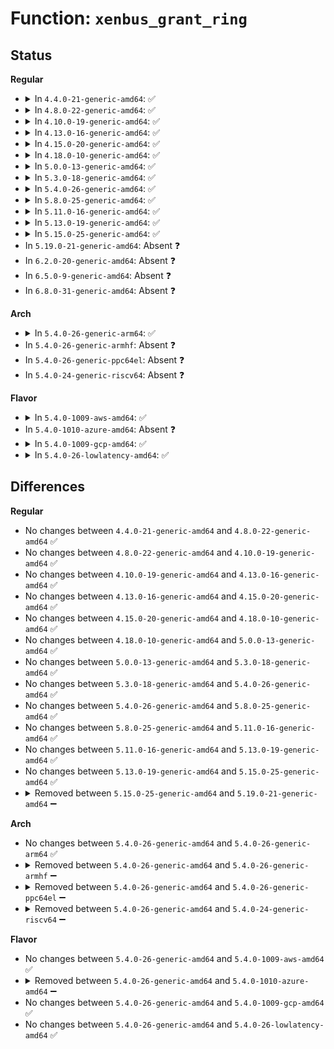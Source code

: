 # Function: <code>xenbus_grant_ring</code>

## Status
<b>Regular</b>
<ul>
<li>
<details>
<summary>In <code>4.4.0-21-generic-amd64</code>: ✅</summary>

```c
int xenbus_grant_ring(struct xenbus_device * dev, void * vaddr, unsigned int nr_pages, grant_ref_t * grefs)
```

```json
{
  "name": "xenbus_grant_ring",
  "collision_type": "Unique Global",
  "inline_type": "No",
  "funcs": [
    {
      "addr": 18446744071583875840,
      "name": "xenbus_grant_ring",
      "external": true,
      "loc": "drivers/xen/xenbus/xenbus_client.c:380",
      "file": "drivers/xen/xenbus/xenbus_client.c",
      "inline": "seen, unknown",
      "caller_inline": [],
      "caller_func": [
        "drivers/block/xen-blkfront.c:setup_blkring",
        "drivers/net/xen-netfront.c:talk_to_netback",
        "drivers/net/xen-netfront.c:talk_to_netback"
      ]
    }
  ],
  "symbols": [
    {
      "addr": 18446744071583875840,
      "name": "xenbus_grant_ring",
      "section": ".text",
      "bind": "STB_GLOBAL",
      "size": 331
    }
  ]
}
```
</details>
</li>
<li>
<details>
<summary>In <code>4.8.0-22-generic-amd64</code>: ✅</summary>

```c
int xenbus_grant_ring(struct xenbus_device * dev, void * vaddr, unsigned int nr_pages, grant_ref_t * grefs)
```

```json
{
  "name": "xenbus_grant_ring",
  "collision_type": "Unique Global",
  "inline_type": "No",
  "funcs": [
    {
      "addr": 18446744071584206560,
      "name": "xenbus_grant_ring",
      "external": true,
      "loc": "drivers/xen/xenbus/xenbus_client.c:380",
      "file": "drivers/xen/xenbus/xenbus_client.c",
      "inline": "seen, unknown",
      "caller_inline": [],
      "caller_func": [
        "drivers/block/xen-blkfront.c:setup_blkring",
        "drivers/net/xen-netfront.c:talk_to_netback",
        "drivers/net/xen-netfront.c:talk_to_netback"
      ]
    }
  ],
  "symbols": [
    {
      "addr": 18446744071584206560,
      "name": "xenbus_grant_ring",
      "section": ".text",
      "bind": "STB_GLOBAL",
      "size": 313
    }
  ]
}
```
</details>
</li>
<li>
<details>
<summary>In <code>4.10.0-19-generic-amd64</code>: ✅</summary>

```c
int xenbus_grant_ring(struct xenbus_device * dev, void * vaddr, unsigned int nr_pages, grant_ref_t * grefs)
```

```json
{
  "name": "xenbus_grant_ring",
  "collision_type": "Unique Global",
  "inline_type": "No",
  "funcs": [
    {
      "addr": 18446744071584388016,
      "name": "xenbus_grant_ring",
      "external": true,
      "loc": "drivers/xen/xenbus/xenbus_client.c:380",
      "file": "drivers/xen/xenbus/xenbus_client.c",
      "inline": "seen, unknown",
      "caller_inline": [],
      "caller_func": [
        "drivers/block/xen-blkfront.c:setup_blkring",
        "drivers/net/xen-netfront.c:xennet_connect",
        "drivers/net/xen-netfront.c:xennet_connect"
      ]
    }
  ],
  "symbols": [
    {
      "addr": 18446744071584388016,
      "name": "xenbus_grant_ring",
      "section": ".text",
      "bind": "STB_GLOBAL",
      "size": 313
    }
  ]
}
```
</details>
</li>
<li>
<details>
<summary>In <code>4.13.0-16-generic-amd64</code>: ✅</summary>

```c
int xenbus_grant_ring(struct xenbus_device * dev, void * vaddr, unsigned int nr_pages, grant_ref_t * grefs)
```

```json
{
  "name": "xenbus_grant_ring",
  "collision_type": "Unique Global",
  "inline_type": "No",
  "funcs": [
    {
      "addr": 18446744071584469792,
      "name": "xenbus_grant_ring",
      "external": true,
      "loc": "drivers/xen/xenbus/xenbus_client.c:361",
      "file": "drivers/xen/xenbus/xenbus_client.c",
      "inline": "seen, unknown",
      "caller_inline": [],
      "caller_func": [
        "drivers/block/xen-blkfront.c:setup_blkring",
        "drivers/net/xen-netfront.c:talk_to_netback",
        "drivers/net/xen-netfront.c:talk_to_netback"
      ]
    }
  ],
  "symbols": [
    {
      "addr": 18446744071584469792,
      "name": "xenbus_grant_ring",
      "section": ".text",
      "bind": "STB_GLOBAL",
      "size": 337
    }
  ]
}
```
</details>
</li>
<li>
<details>
<summary>In <code>4.15.0-20-generic-amd64</code>: ✅</summary>

```c
int xenbus_grant_ring(struct xenbus_device * dev, void * vaddr, unsigned int nr_pages, grant_ref_t * grefs)
```

```json
{
  "name": "xenbus_grant_ring",
  "collision_type": "Unique Global",
  "inline_type": "No",
  "funcs": [
    {
      "addr": 18446744071584880160,
      "name": "xenbus_grant_ring",
      "external": true,
      "loc": "drivers/xen/xenbus/xenbus_client.c:361",
      "file": "drivers/xen/xenbus/xenbus_client.c",
      "inline": "seen, unknown",
      "caller_inline": [],
      "caller_func": [
        "drivers/block/xen-blkfront.c:setup_blkring",
        "drivers/net/xen-netfront.c:talk_to_netback",
        "drivers/net/xen-netfront.c:talk_to_netback"
      ]
    }
  ],
  "symbols": [
    {
      "addr": 18446744071584880160,
      "name": "xenbus_grant_ring",
      "section": ".text",
      "bind": "STB_GLOBAL",
      "size": 337
    }
  ]
}
```
</details>
</li>
<li>
<details>
<summary>In <code>4.18.0-10-generic-amd64</code>: ✅</summary>

```c
int xenbus_grant_ring(struct xenbus_device * dev, void * vaddr, unsigned int nr_pages, grant_ref_t * grefs)
```

```json
{
  "name": "xenbus_grant_ring",
  "collision_type": "Unique Global",
  "inline_type": "No",
  "funcs": [
    {
      "addr": 18446744071585109728,
      "name": "xenbus_grant_ring",
      "external": true,
      "loc": "drivers/xen/xenbus/xenbus_client.c:361",
      "file": "drivers/xen/xenbus/xenbus_client.c",
      "inline": "seen, unknown",
      "caller_inline": [],
      "caller_func": [
        "drivers/block/xen-blkfront.c:setup_blkring",
        "drivers/net/xen-netfront.c:talk_to_netback",
        "drivers/net/xen-netfront.c:talk_to_netback"
      ]
    }
  ],
  "symbols": [
    {
      "addr": 18446744071585109728,
      "name": "xenbus_grant_ring",
      "section": ".text",
      "bind": "STB_GLOBAL",
      "size": 317
    }
  ]
}
```
</details>
</li>
<li>
<details>
<summary>In <code>5.0.0-13-generic-amd64</code>: ✅</summary>

```c
int xenbus_grant_ring(struct xenbus_device * dev, void * vaddr, unsigned int nr_pages, grant_ref_t * grefs)
```

```json
{
  "name": "xenbus_grant_ring",
  "collision_type": "Unique Global",
  "inline_type": "No",
  "funcs": [
    {
      "addr": 18446744071585220512,
      "name": "xenbus_grant_ring",
      "external": true,
      "loc": "drivers/xen/xenbus/xenbus_client.c:359",
      "file": "drivers/xen/xenbus/xenbus_client.c",
      "inline": "seen, unknown",
      "caller_inline": [],
      "caller_func": [
        "drivers/block/xen-blkfront.c:setup_blkring",
        "drivers/net/xen-netfront.c:talk_to_netback",
        "drivers/net/xen-netfront.c:talk_to_netback"
      ]
    }
  ],
  "symbols": [
    {
      "addr": 18446744071585220512,
      "name": "xenbus_grant_ring",
      "section": ".text",
      "bind": "STB_GLOBAL",
      "size": 317
    }
  ]
}
```
</details>
</li>
<li>
<details>
<summary>In <code>5.3.0-18-generic-amd64</code>: ✅</summary>

```c
int xenbus_grant_ring(struct xenbus_device * dev, void * vaddr, unsigned int nr_pages, grant_ref_t * grefs)
```

```json
{
  "name": "xenbus_grant_ring",
  "collision_type": "Unique Global",
  "inline_type": "No",
  "funcs": [
    {
      "addr": 18446744071585432704,
      "name": "xenbus_grant_ring",
      "external": true,
      "loc": "drivers/xen/xenbus/xenbus_client.c:359",
      "file": "drivers/xen/xenbus/xenbus_client.c",
      "inline": "seen, unknown",
      "caller_inline": [],
      "caller_func": [
        "drivers/block/xen-blkfront.c:talk_to_blkback",
        "drivers/net/xen-netfront.c:talk_to_netback",
        "drivers/net/xen-netfront.c:talk_to_netback"
      ]
    }
  ],
  "symbols": [
    {
      "addr": 18446744071585432704,
      "name": "xenbus_grant_ring",
      "section": ".text",
      "bind": "STB_GLOBAL",
      "size": 328
    }
  ]
}
```
</details>
</li>
<li>
<details>
<summary>In <code>5.4.0-26-generic-amd64</code>: ✅</summary>

```c
int xenbus_grant_ring(struct xenbus_device * dev, void * vaddr, unsigned int nr_pages, grant_ref_t * grefs)
```

```json
{
  "name": "xenbus_grant_ring",
  "collision_type": "Unique Global",
  "inline_type": "No",
  "funcs": [
    {
      "addr": 18446744071585573152,
      "name": "xenbus_grant_ring",
      "external": true,
      "loc": "drivers/xen/xenbus/xenbus_client.c:359",
      "file": "drivers/xen/xenbus/xenbus_client.c",
      "inline": "seen, unknown",
      "caller_inline": [],
      "caller_func": [
        "drivers/block/xen-blkfront.c:talk_to_blkback",
        "drivers/net/xen-netfront.c:talk_to_netback",
        "drivers/net/xen-netfront.c:talk_to_netback"
      ]
    }
  ],
  "symbols": [
    {
      "addr": 18446744071585573152,
      "name": "xenbus_grant_ring",
      "section": ".text",
      "bind": "STB_GLOBAL",
      "size": 328
    }
  ]
}
```
</details>
</li>
<li>
<details>
<summary>In <code>5.8.0-25-generic-amd64</code>: ✅</summary>

```c
int xenbus_grant_ring(struct xenbus_device * dev, void * vaddr, unsigned int nr_pages, grant_ref_t * grefs)
```

```json
{
  "name": "xenbus_grant_ring",
  "collision_type": "Unique Global",
  "inline_type": "No",
  "funcs": [
    {
      "addr": 18446744071586294480,
      "name": "xenbus_grant_ring",
      "external": true,
      "loc": "drivers/xen/xenbus/xenbus_client.c:375",
      "file": "drivers/xen/xenbus/xenbus_client.c",
      "inline": "seen, unknown",
      "caller_inline": [],
      "caller_func": [
        "drivers/block/xen-blkfront.c:setup_blkring",
        "drivers/net/xen-netfront.c:setup_netfront",
        "drivers/net/xen-netfront.c:setup_netfront"
      ]
    }
  ],
  "symbols": [
    {
      "addr": 18446744071586294480,
      "name": "xenbus_grant_ring",
      "section": ".text",
      "bind": "STB_GLOBAL",
      "size": 403
    }
  ]
}
```
</details>
</li>
<li>
<details>
<summary>In <code>5.11.0-16-generic-amd64</code>: ✅</summary>

```c
int xenbus_grant_ring(struct xenbus_device * dev, void * vaddr, unsigned int nr_pages, grant_ref_t * grefs)
```

```json
{
  "name": "xenbus_grant_ring",
  "collision_type": "Unique Global",
  "inline_type": "No",
  "funcs": [
    {
      "addr": 18446744071586413632,
      "name": "xenbus_grant_ring",
      "external": true,
      "loc": "drivers/xen/xenbus/xenbus_client.c:378",
      "file": "drivers/xen/xenbus/xenbus_client.c",
      "inline": "seen, unknown",
      "caller_inline": [],
      "caller_func": [
        "drivers/block/xen-blkfront.c:setup_blkring",
        "drivers/net/xen-netfront.c:setup_netfront",
        "drivers/net/xen-netfront.c:setup_netfront"
      ]
    }
  ],
  "symbols": [
    {
      "addr": 18446744071586413632,
      "name": "xenbus_grant_ring",
      "section": ".text",
      "bind": "STB_GLOBAL",
      "size": 403
    }
  ]
}
```
</details>
</li>
<li>
<details>
<summary>In <code>5.13.0-19-generic-amd64</code>: ✅</summary>

```c
int xenbus_grant_ring(struct xenbus_device * dev, void * vaddr, unsigned int nr_pages, grant_ref_t * grefs)
```

```json
{
  "name": "xenbus_grant_ring",
  "collision_type": "Unique Global",
  "inline_type": "No",
  "funcs": [
    {
      "addr": 18446744071586297440,
      "name": "xenbus_grant_ring",
      "external": true,
      "loc": "drivers/xen/xenbus/xenbus_client.c:378",
      "file": "drivers/xen/xenbus/xenbus_client.c",
      "inline": "seen, unknown",
      "caller_inline": [],
      "caller_func": [
        "drivers/block/xen-blkfront.c:setup_blkring",
        "drivers/net/xen-netfront.c:setup_netfront",
        "drivers/net/xen-netfront.c:setup_netfront"
      ]
    }
  ],
  "symbols": [
    {
      "addr": 18446744071586297440,
      "name": "xenbus_grant_ring",
      "section": ".text",
      "bind": "STB_GLOBAL",
      "size": 439
    }
  ]
}
```
</details>
</li>
<li>
<details>
<summary>In <code>5.15.0-25-generic-amd64</code>: ✅</summary>

```c
int xenbus_grant_ring(struct xenbus_device * dev, void * vaddr, unsigned int nr_pages, grant_ref_t * grefs)
```

```json
{
  "name": "xenbus_grant_ring",
  "collision_type": "Unique Global",
  "inline_type": "No",
  "funcs": [
    {
      "addr": 18446744071586816224,
      "name": "xenbus_grant_ring",
      "external": true,
      "loc": "drivers/xen/xenbus/xenbus_client.c:378",
      "file": "drivers/xen/xenbus/xenbus_client.c",
      "inline": "seen, unknown",
      "caller_inline": [],
      "caller_func": [
        "drivers/block/xen-blkfront.c:setup_blkring",
        "drivers/net/xen-netfront.c:setup_netfront",
        "drivers/net/xen-netfront.c:setup_netfront"
      ]
    }
  ],
  "symbols": [
    {
      "addr": 18446744071586816224,
      "name": "xenbus_grant_ring",
      "section": ".text",
      "bind": "STB_GLOBAL",
      "size": 455
    }
  ]
}
```
</details>
</li>
<li>
In <code>5.19.0-21-generic-amd64</code>: Absent ❓
</li>
<li>
In <code>6.2.0-20-generic-amd64</code>: Absent ❓
</li>
<li>
In <code>6.5.0-9-generic-amd64</code>: Absent ❓
</li>
<li>
In <code>6.8.0-31-generic-amd64</code>: Absent ❓
</li>
</ul>
<b>Arch</b>
<ul>
<li>
<details>
<summary>In <code>5.4.0-26-generic-arm64</code>: ✅</summary>

```c
int xenbus_grant_ring(struct xenbus_device * dev, void * vaddr, unsigned int nr_pages, grant_ref_t * grefs)
```

```json
{
  "name": "xenbus_grant_ring",
  "collision_type": "Unique Global",
  "inline_type": "No",
  "funcs": [
    {
      "addr": 18446603336498236600,
      "name": "xenbus_grant_ring",
      "external": true,
      "loc": "drivers/xen/xenbus/xenbus_client.c:359",
      "file": "drivers/xen/xenbus/xenbus_client.c",
      "inline": "seen, unknown",
      "caller_inline": [],
      "caller_func": [
        "drivers/block/xen-blkfront.c:talk_to_blkback",
        "drivers/net/xen-netfront.c:talk_to_netback",
        "drivers/net/xen-netfront.c:talk_to_netback"
      ]
    }
  ],
  "symbols": [
    {
      "addr": 18446603336498236600,
      "name": "xenbus_grant_ring",
      "section": ".text",
      "bind": "STB_GLOBAL",
      "size": 316
    }
  ]
}
```
</details>
</li>
<li>
In <code>5.4.0-26-generic-armhf</code>: Absent ❓
</li>
<li>
In <code>5.4.0-26-generic-ppc64el</code>: Absent ❓
</li>
<li>
In <code>5.4.0-24-generic-riscv64</code>: Absent ❓
</li>
</ul>
<b>Flavor</b>
<ul>
<li>
<details>
<summary>In <code>5.4.0-1009-aws-amd64</code>: ✅</summary>

```c
int xenbus_grant_ring(struct xenbus_device * dev, void * vaddr, unsigned int nr_pages, grant_ref_t * grefs)
```

```json
{
  "name": "xenbus_grant_ring",
  "collision_type": "Unique Global",
  "inline_type": "No",
  "funcs": [
    {
      "addr": 18446744071585335184,
      "name": "xenbus_grant_ring",
      "external": true,
      "loc": "drivers/xen/xenbus/xenbus_client.c:359",
      "file": "drivers/xen/xenbus/xenbus_client.c",
      "inline": "seen, unknown",
      "caller_inline": [],
      "caller_func": [
        "drivers/block/xen-blkfront.c:talk_to_blkback",
        "drivers/net/xen-netfront.c:talk_to_netback",
        "drivers/net/xen-netfront.c:talk_to_netback"
      ]
    }
  ],
  "symbols": [
    {
      "addr": 18446744071585335184,
      "name": "xenbus_grant_ring",
      "section": ".text",
      "bind": "STB_GLOBAL",
      "size": 328
    }
  ]
}
```
</details>
</li>
<li>
In <code>5.4.0-1010-azure-amd64</code>: Absent ❓
</li>
<li>
<details>
<summary>In <code>5.4.0-1009-gcp-amd64</code>: ✅</summary>

```c
int xenbus_grant_ring(struct xenbus_device * dev, void * vaddr, unsigned int nr_pages, grant_ref_t * grefs)
```

```json
{
  "name": "xenbus_grant_ring",
  "collision_type": "Unique Global",
  "inline_type": "No",
  "funcs": [
    {
      "addr": 18446744071585523552,
      "name": "xenbus_grant_ring",
      "external": true,
      "loc": "drivers/xen/xenbus/xenbus_client.c:359",
      "file": "drivers/xen/xenbus/xenbus_client.c",
      "inline": "seen, unknown",
      "caller_inline": [],
      "caller_func": [
        "drivers/block/xen-blkfront.c:talk_to_blkback",
        "drivers/net/xen-netfront.c:talk_to_netback",
        "drivers/net/xen-netfront.c:talk_to_netback"
      ]
    }
  ],
  "symbols": [
    {
      "addr": 18446744071585523552,
      "name": "xenbus_grant_ring",
      "section": ".text",
      "bind": "STB_GLOBAL",
      "size": 328
    }
  ]
}
```
</details>
</li>
<li>
<details>
<summary>In <code>5.4.0-26-lowlatency-amd64</code>: ✅</summary>

```c
int xenbus_grant_ring(struct xenbus_device * dev, void * vaddr, unsigned int nr_pages, grant_ref_t * grefs)
```

```json
{
  "name": "xenbus_grant_ring",
  "collision_type": "Unique Global",
  "inline_type": "No",
  "funcs": [
    {
      "addr": 18446744071585632928,
      "name": "xenbus_grant_ring",
      "external": true,
      "loc": "drivers/xen/xenbus/xenbus_client.c:359",
      "file": "drivers/xen/xenbus/xenbus_client.c",
      "inline": "seen, unknown",
      "caller_inline": [],
      "caller_func": [
        "drivers/block/xen-blkfront.c:talk_to_blkback",
        "drivers/net/xen-netfront.c:talk_to_netback",
        "drivers/net/xen-netfront.c:talk_to_netback"
      ]
    }
  ],
  "symbols": [
    {
      "addr": 18446744071585632928,
      "name": "xenbus_grant_ring",
      "section": ".text",
      "bind": "STB_GLOBAL",
      "size": 328
    }
  ]
}
```
</details>
</li>
</ul>

## Differences
<b>Regular</b>
<ul>
<li>
No changes between <code>4.4.0-21-generic-amd64</code> and <code>4.8.0-22-generic-amd64</code> ✅
</li>
<li>
No changes between <code>4.8.0-22-generic-amd64</code> and <code>4.10.0-19-generic-amd64</code> ✅
</li>
<li>
No changes between <code>4.10.0-19-generic-amd64</code> and <code>4.13.0-16-generic-amd64</code> ✅
</li>
<li>
No changes between <code>4.13.0-16-generic-amd64</code> and <code>4.15.0-20-generic-amd64</code> ✅
</li>
<li>
No changes between <code>4.15.0-20-generic-amd64</code> and <code>4.18.0-10-generic-amd64</code> ✅
</li>
<li>
No changes between <code>4.18.0-10-generic-amd64</code> and <code>5.0.0-13-generic-amd64</code> ✅
</li>
<li>
No changes between <code>5.0.0-13-generic-amd64</code> and <code>5.3.0-18-generic-amd64</code> ✅
</li>
<li>
No changes between <code>5.3.0-18-generic-amd64</code> and <code>5.4.0-26-generic-amd64</code> ✅
</li>
<li>
No changes between <code>5.4.0-26-generic-amd64</code> and <code>5.8.0-25-generic-amd64</code> ✅
</li>
<li>
No changes between <code>5.8.0-25-generic-amd64</code> and <code>5.11.0-16-generic-amd64</code> ✅
</li>
<li>
No changes between <code>5.11.0-16-generic-amd64</code> and <code>5.13.0-19-generic-amd64</code> ✅
</li>
<li>
No changes between <code>5.13.0-19-generic-amd64</code> and <code>5.15.0-25-generic-amd64</code> ✅
</li>
<li>
<details>
<summary>Removed between <code>5.15.0-25-generic-amd64</code> and <code>5.19.0-21-generic-amd64</code> ➖</summary>

```c
int xenbus_grant_ring(struct xenbus_device * dev, void * vaddr, unsigned int nr_pages, grant_ref_t * grefs)
```
</details>
</li>
</ul>
<b>Arch</b>
<ul>
<li>
No changes between <code>5.4.0-26-generic-amd64</code> and <code>5.4.0-26-generic-arm64</code> ✅
</li>
<li>
<details>
<summary>Removed between <code>5.4.0-26-generic-amd64</code> and <code>5.4.0-26-generic-armhf</code> ➖</summary>

```c
int xenbus_grant_ring(struct xenbus_device * dev, void * vaddr, unsigned int nr_pages, grant_ref_t * grefs)
```
</details>
</li>
<li>
<details>
<summary>Removed between <code>5.4.0-26-generic-amd64</code> and <code>5.4.0-26-generic-ppc64el</code> ➖</summary>

```c
int xenbus_grant_ring(struct xenbus_device * dev, void * vaddr, unsigned int nr_pages, grant_ref_t * grefs)
```
</details>
</li>
<li>
<details>
<summary>Removed between <code>5.4.0-26-generic-amd64</code> and <code>5.4.0-24-generic-riscv64</code> ➖</summary>

```c
int xenbus_grant_ring(struct xenbus_device * dev, void * vaddr, unsigned int nr_pages, grant_ref_t * grefs)
```
</details>
</li>
</ul>
<b>Flavor</b>
<ul>
<li>
No changes between <code>5.4.0-26-generic-amd64</code> and <code>5.4.0-1009-aws-amd64</code> ✅
</li>
<li>
<details>
<summary>Removed between <code>5.4.0-26-generic-amd64</code> and <code>5.4.0-1010-azure-amd64</code> ➖</summary>

```c
int xenbus_grant_ring(struct xenbus_device * dev, void * vaddr, unsigned int nr_pages, grant_ref_t * grefs)
```
</details>
</li>
<li>
No changes between <code>5.4.0-26-generic-amd64</code> and <code>5.4.0-1009-gcp-amd64</code> ✅
</li>
<li>
No changes between <code>5.4.0-26-generic-amd64</code> and <code>5.4.0-26-lowlatency-amd64</code> ✅
</li>
</ul>
